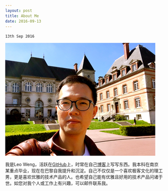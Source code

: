 ```yaml
---
layout: post
title: About Me
date: 2016-09-13
---
```

`13th Sep 2016`

![](assets/images/LeoWeng.jpg)

我是Leo Weng，活跃在[GitHub](https://github.com/leowz)上，时常在自己[博客](http://leowz.github.io)上写写东西。我本科在南京某重点毕业，现在在巴黎自我提升和沉淀。自己不仅仅是一个喜欢极客文化的理工男，更是喜欢优雅的技术产品的人。也希望自己能有优雅且好用的技术产品问诸于世。如您对我个人或工作上有兴趣，可以邮件联系我。
